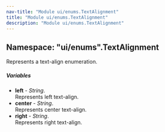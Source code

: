 ```yaml
---
nav-title: "Module ui/enums.TextAlignment"
title: "Module ui/enums.TextAlignment"
description: "Module ui/enums.TextAlignment"
---
```

## Namespace: "ui/enums".TextAlignment
Represents a text-align enumeration.

##### Variables
 - **left** - _String_.    
  Represents left text-align.
 - **center** - _String_.    
  Represents center text-align.
 - **right** - _String_.    
  Represents right text-align.